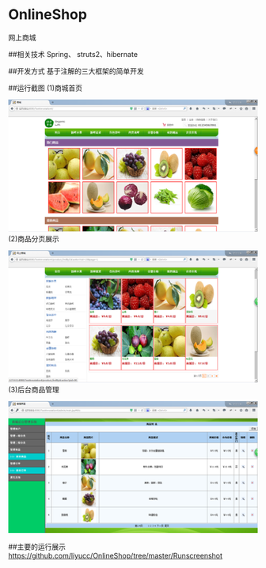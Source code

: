 # OnlineShop
网上商城

##相关技术
Spring、 struts2、hibernate

##开发方式
基于注解的三大框架的简单开发

##运行截图
(1)商城首页

![image](https://github.com/liyucc/OnlineShop/blob/master/Runscreenshot/首页.png)
(2)商品分页展示

![image](https://github.com/liyucc/OnlineShop/blob/master/Runscreenshot/商品分页展示.png)
(3)后台商品管理

![image](https://github.com/liyucc/OnlineShop/blob/master/Runscreenshot/后台商品管理.png)

##主要的运行展示
https://github.com/liyucc/OnlineShop/tree/master/Runscreenshot
